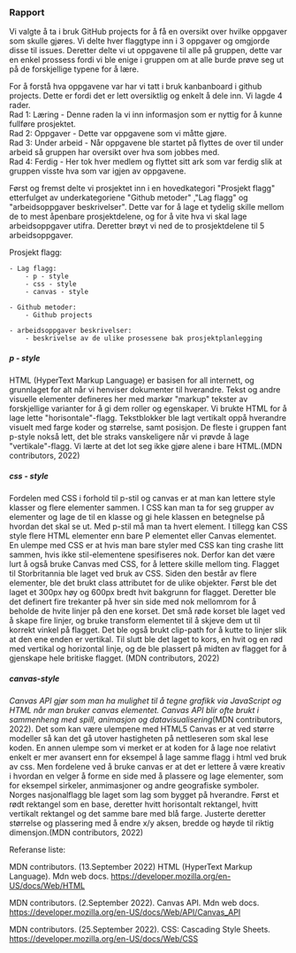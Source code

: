 ### Rapport

Vi valgte å ta i bruk GitHub projects for å få en oversikt over hvilke oppgaver som skulle gjøres. Vi delte hver flaggtype inn i 3 oppgaver og omgjorde disse til issues. 
Deretter delte vi ut oppgavene til alle på gruppen, dette var en enkel prossess fordi vi ble enige i gruppen om at alle burde prøve seg ut på de forskjellige typene for å lære.

For å forstå hva oppgavene var har vi tatt i bruk kanbanboard i github projects. Dette er fordi det er lett oversiktlig og enkelt å dele inn. Vi lagde 4 rader.<br>
Rad 1: Læring - Denne raden la vi inn informasjon som er nyttig for å kunne fullføre prosjektet.<br>
Rad 2: Oppgaver - Dette var oppgavene som vi måtte gjøre.<br>
Rad 3: Under arbeid - Når oppgavene ble startet på flyttes de over til under arbeid så gruppen har oversikt over hva som jobbes med.<br>
Rad 4: Ferdig - Her tok hver medlem og flyttet sitt ark som var ferdig slik at gruppen visste hva som var igjen av oppgavene.<br>

Først og fremst delte vi prosjektet inn i en hovedkategori "Prosjekt flagg" etterfulget av underkategoriene "Github metoder" ,"Lag flagg" og "arbeidsoppgaver beskrivelser". Dette var for å lage et tydelig skille mellom de to mest åpenbare prosjektdelene, og for å vite hva vi skal lage arbeidsoppgaver utifra. Deretter brøyt vi ned de to prosjektdelene til 5 arbeidsoppgaver.

Prosjekt flagg:

    - Lag flagg:
        - p - style
        - css - style
        - canvas - style

    - Github metoder:
        - Github projects

    - arbeidsoppgaver beskrivelser:
        - beskrivelse av de ulike prosessene bak prosjektplanlegging

##### p - style

HTML (HyperText Markup Language) er basisen for all internett, og grunnlaget for alt når vi henviser dokumenter til hverandre. Tekst og andre visuelle elementer defineres her med markør "markup" tekster av forskjellige varianter for å gi dem roller og egenskaper. 
Vi brukte HTML for å lage lette "horisontale"-flagg. Tekstblokker ble lagt vertikalt oppå hverandre visuelt med farge koder og størrelse, samt posisjon. De fleste i gruppen fant p-style nokså lett, det ble straks vanskeligere når vi prøvde å lage "vertikale"-flagg. Vi lærte at det lot seg ikke gjøre alene i bare HTML.(MDN contributors, 2022)
  
##### css - style

Fordelen med CSS i forhold til p-stil og canvas er at man kan lettere style klasser og flere elementer sammen. I CSS kan man ta for seg grupper av elementer og lage de til en klasse og gi hele klassen en betegnelse på hvordan det skal se ut. Med p-stil må man ta hvert element. I tillegg kan CSS style flere HTML elementer enn bare P elementet eller Canvas elementet. En ulempe med CSS er at hvis man bare styler med CSS kan ting crashe litt sammen, hvis ikke stil-elementene spesifiseres nok. Derfor kan det være lurt å også bruke Canvas med CSS, for å lettere skille mellom ting. Flagget til Storbritannia ble laget ved bruk av CSS. Siden den består av flere elementer, ble det brukt class attributet for de ulike objekter. Først ble det laget et 300px høy og 600px bredt hvit bakgrunn for flagget. Deretter ble det definert fire trekanter på hver sin side med nok mellomrom for å beholde de hvite linjer på den ene korset. Det små røde korset ble laget ved å skape fire linjer, og bruke transform elementet til å skjeve dem ut til korrekt vinkel på flagget. Det ble også brukt clip-path for å kutte to linjer slik at den ene enden er vertikal. Til slutt ble det laget to kors, en hvit og en rød med vertikal og horizontal linje, og de ble plassert på midten av flagget for å gjenskape hele britiske flagget. (MDN contributors, 2022)

  
##### canvas-style

*Canvas API gjør som man ha mulighet til å tegne grafikk via JavaScript og HTML når man bruker canvas elementet. Canvas API blir ofte brukt i sammenheng med spill, animasjon og datavisualisering*(MDN contributors, 2022). Det som kan være ulempene med HTML5 Canvas er at ved større modeller så kan det gå utover hastigheten på nettleseren som skal lese koden. En annen ulempe som vi merket er at koden for å lage noe relativt enkelt er mer avansert enn for eksempel å lage samme flagg i html ved bruk av css. Men fordelene ved å bruke canvas er at det er lettere å være kreativ i hvordan en velger å forme en side med å plassere og lage elementer, som for eksempel sirkeler, anmimasjoner og andre geografiske symboler. Norges nasjonalflagg ble laget som lag som bygget på hverandre. Først et rødt rektangel som en base, deretter hvitt horisontalt rektangel, hvitt vertikalt rektangel og det samme bare med blå farge. Justerte deretter størrelse og plassering med å endre x/y aksen, bredde og høyde til riktig dimensjon.(MDN contributors, 2022)

Referanse liste: 

MDN contributors. (13.September 2022) HTML (HyperText Markup Language). Mdn web docs. https://developer.mozilla.org/en-US/docs/Web/HTML

MDN contributors. (2.September 2022). Canvas API. Mdn web docs. https://developer.mozilla.org/en-US/docs/Web/API/Canvas_API 

MDN contributors. (25.September 2022). CSS: Cascading Style Sheets. https://developer.mozilla.org/en-US/docs/Web/CSS
